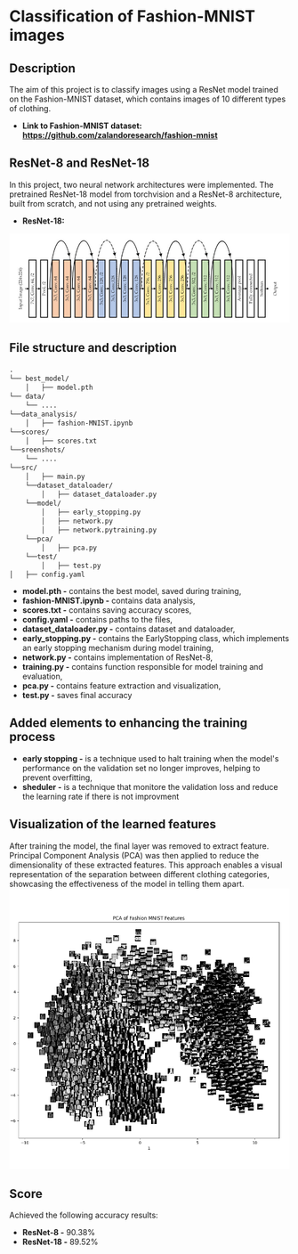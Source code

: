 # Classification of Fashion-MNIST images
## Description
The aim of this project is to classify images using a ResNet model trained on the Fashion-MNIST dataset, which contains images of 10 different types of clothing.
- **Link to Fashion-MNIST dataset: https://github.com/zalandoresearch/fashion-mnist**


## ResNet-8 and ResNet-18
In this project, two neural network architectures were implemented. The pretrained ResNet-18 model from torchvision and a ResNet-8 architecture, built from scratch, and not using any pretrained weights.

- **ResNet-18:**

 ![ResNet-18](https://github.com/MAJozwiak/Fashion-MNIST/blob/train/screenshots/Structure-of-the-Resnet-18-Model.png)
## File structure and description
```
.
└── best_model/
    │   ├── model.pth
└── data/
    └── ....
└──data_analysis/
    │   ├── fashion-MNIST.ipynb
└──scores/
    │   ├── scores.txt
└──sreenshots/
    └── ....
└──src/
    │   ├── main.py
    └──dataset_dataloader/
        │   ├── dataset_dataloader.py
    └──model/
        │   ├── early_stopping.py
        │   ├── network.py
        │   ├── network.pytraining.py
    └──pca/
        │   ├── pca.py
    └──test/
        │   ├── test.py
│   ├── config.yaml
```

- **model.pth -** 
 contains the best model, saved during training,
- **fashion-MNIST.ipynb -**
 contains data analysis,
- **scores.txt -**
 contains saving accuracy scores,
- **config.yaml -**
 contains paths to the files,
- **dataset_dataloader.py -**
 contains dataset and dataloader,
- **early_stopping.py -**
 contains the EarlyStopping class, which implements an early stopping mechanism during model training,
- **network.py -**
 contains implementation of ResNet-8,
- **training.py -**
 contains function responsible for model training and evaluation,
- **pca.py -**
 contains feature extraction and visualization,
- **test.py -**
 saves final accuracy

## Added elements to enhancing the training process
 - **early stopping -**
 is a technique used to halt training when the model's performance on the validation set no longer improves, helping to prevent overfitting,
 - **sheduler -**
 is a technique that monitore the validation loss and reduce the learning rate if there is not improvment

## Visualization of the learned features

After training the model, the final layer was removed to extract feature. Principal Component Analysis (PCA) was then applied to reduce the dimensionality of these extracted features. This approach enables a visual representation of the separation between different clothing categories, showcasing the effectiveness of the model in telling them apart.
![myplot.png](screenshots%2Fmyplot.png)

## Score

Achieved the following accuracy results:
 - **ResNet-8 -**
 90.38%
 - **ResNet-18 -**
 89.52%